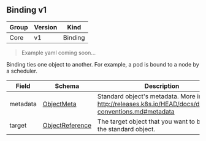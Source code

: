 ## Binding v1

Group        | Version     | Kind
------------ | ---------- | -----------
Core | v1 | Binding

> Example yaml coming soon...



Binding ties one object to another. For example, a pod is bound to a node by a scheduler.



Field        | Schema     | Description
------------ | ---------- | -----------
metadata | [ObjectMeta](#objectmeta-v1) | Standard object's metadata. More info: http://releases.k8s.io/HEAD/docs/devel/api-conventions.md#metadata
target | [ObjectReference](#objectreference-v1) | The target object that you want to bind to the standard object.

